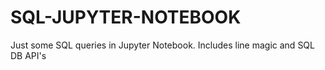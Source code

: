 # SQL-JUPYTER-NOTEBOOK
Just some SQL queries in Jupyter Notebook. Includes line magic and SQL DB API's
